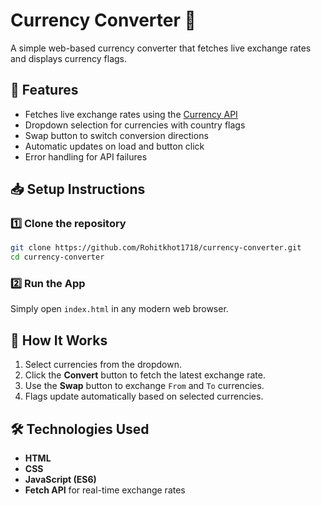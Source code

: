 # Currency Converter 💱

A simple web-based currency converter that fetches live exchange rates and displays currency flags.

## 🚀 Features
- Fetches live exchange rates using the [Currency API](https://www.npmjs.com/package/@fawazahmed0/currency-api)
- Dropdown selection for currencies with country flags
- Swap button to switch conversion directions
- Automatic updates on load and button click
- Error handling for API failures

## 📥 Setup Instructions

### 1️⃣ Clone the repository
```sh
git clone https://github.com/Rohitkhot1718/currency-converter.git
cd currency-converter
```

### 2️⃣ Run the App
Simply open `index.html` in any modern web browser.

## 🔄 How It Works
1. Select currencies from the dropdown.
2. Click the **Convert** button to fetch the latest exchange rate.
3. Use the **Swap** button to exchange `From` and `To` currencies.
4. Flags update automatically based on selected currencies.


## 🛠 Technologies Used
- **HTML**
- **CSS**
- **JavaScript (ES6)**
- **Fetch API** for real-time exchange rates
